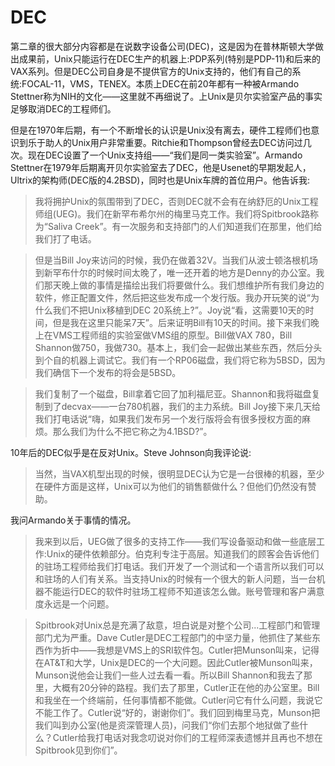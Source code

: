 # DEC

第二章的很大部分内容都是在说数字设备公司(DEC)，这是因为在普林斯顿大学做出成果前，Unix只能运行在DEC生产的机器上:PDP系列(特别是PDP-11)和后来的VAX系列。但是DEC公司自身是不提供官方的Unix支持的，他们有自己的系统:FOCAL-11，VMS，TENEX。本质上DEC在前20年都有一种被Armando Stettner称为NIH的文化——这里就不再细说了。上Unix是贝尔实验室产品的事实足够取消DEC的工程师们。

但是在1970年后期，有一个不断增长的认识是Unix没有离去，硬件工程师们也意识到乐于助人的Unix用户非常重要。Ritchie和Thompson曾经去DEC访问过几次。现在DEC设置了一个Unix支持组——“我们是同一类实验室”。Armando Stettner在1979年后期离开贝尔实验室去了DEC，他是Usenet的早期发起人，Ultrix的架构师(DEC版的4.2BSD)，同时也是Unix车牌的首位用户。他告诉我:

> 我将拥护Unix的氛围带到了DEC，否则DEC就不会有在纳舒厄的Unix工程师组(UEG)。我们在新罕布希尔州的梅里马克工作。我们将Spitbrook路称为“Saliva Creek”。有一次服务和支持部门的人们知道我们在那里，他们给我们打了电话。

> 但是当Bill Joy来访问的时候，我仍在做着32V。当我们从波士顿洛根机场到新罕布什尔的时候时间太晚了，唯一还开着的地方是Denny的办公室。我们那天晚上做的事情是描绘出我们将要做什么。我们想维护所有我们身边的软件，修正配置文件，然后把这些发布成一个发行版。我办开玩笑的说“为什么我们不把Unix移植到DEC 20系统上?”。Joy说“看，这需要10天的时间，但是我在这里只能呆7天”。后来证明Bill有10天的时间。接下来我们晚上在VMS工程师组的实验室做VMS组的原型。Bill做VAX 780，Bill Shannon做750，我做730。基本上，我们会一起做出某些东西，然后分头到个自的机器上调试它。我们有一个RP06磁盘，我们将它称为5BSD，因为我们确信下一个发布的将会是5BSD。

> 我们复制了一个磁盘，Bill拿着它回了加利福尼亚。Shannon和我将磁盘复制到了decvax——一台780机器，我们的主力系统。Bill Joy接下来几天给我们打电话说“嗨，如果我们发布另一个发行版将会有很多授权方面的麻烦。那么我们为什么不把它称之为4.1BSD?”。

10年后的DEC似乎是在反对Unix。Steve Johnson向我评论说:

> 当然，当VAX机型出现的时候，很明显DEC认为它是一台很棒的机器，至少在硬件方面是这样，Unix可以为他们的销售额做什么？但他们仍然没有赞助。

我问Armando关于事情的情况。

> 我来到以后，UEG做了很多的支持工作——我们写设备驱动和做一些底层工作:Unix的硬件依赖部分。伯克利专注于高层。知道我们的顾客会告诉他们的驻场工程师给我们打电话。我们开发了一个测试和一个语言所以我们可以和驻场的人们有关系。当支持Unix的时候有一个很大的新人问题，当一台机器不能运行DEC的软件时驻场工程师不知道该怎么做。账号管理和客户满意度永远是一个问题。

> Spitbrook对Unix总是充满了敌意，坦白说是对整个公司...工程部门和管理部门尤为严重。Dave Cutler是DEC工程部门的中坚力量，他抓住了某些东西作为折中——我想是VMS上的SRI软件包。Cutler把Munson叫来，记得在AT&T和大学，Unix是DEC的一个大问题。因此Cutler被Munson叫来，Munson说他会让我们一些人过去看一看。所以Bill Shannon和我去了那里，大概有20分钟的路程。我们去了那里，Cutler正在他的办公室里。Bill和我坐在一个终端前，任何事情都不能做。Cutler问它有什么问题，我说它不能工作了。Cutler说“好的，谢谢你们”。我们回到梅里马克，Munson把我们叫到办公室(他是资深管理人员)，问我们“你们去那个地狱做了些什么？Cutler给我打电话对我念叨说对你们的工程师深表遗憾并且再也不想在Spitbrook见到你们”。

